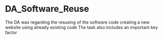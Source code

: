 # DA_Software_Reuse

The DA was regarding the resusing of the software code 
creating a new website using already existing code
The task also includes an important key factor
